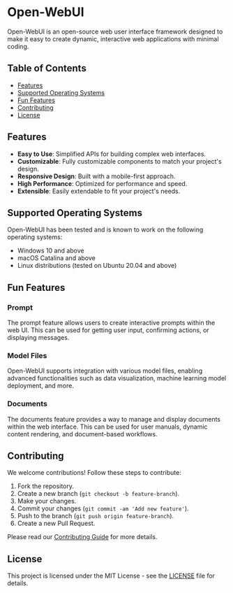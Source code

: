 # Open-WebUI

Open-WebUI is an open-source web user interface framework designed to make it easy to create dynamic, interactive web applications with minimal coding.

## Table of Contents
- [Features](#features)
- [Supported Operating Systems](#supported-operating-systems)
- [Fun Features](#fun-features)
- [Contributing](#contributing)
- [License](#license)

## Features

- **Easy to Use**: Simplified APIs for building complex web interfaces.
- **Customizable**: Fully customizable components to match your project's design.
- **Responsive Design**: Built with a mobile-first approach.
- **High Performance**: Optimized for performance and speed.
- **Extensible**: Easily extendable to fit your project's needs.

## Supported Operating Systems

Open-WebUI has been tested and is known to work on the following operating systems:

- Windows 10 and above
- macOS Catalina and above
- Linux distributions (tested on Ubuntu 20.04 and above)

## Fun Features

### Prompt

The prompt feature allows users to create interactive prompts within the web UI. This can be used for getting user input, confirming actions, or displaying messages.

### Model Files

Open-WebUI supports integration with various model files, enabling advanced functionalities such as data visualization, machine learning model deployment, and more.

### Documents

The documents feature provides a way to manage and display documents within the web interface. This can be used for user manuals, dynamic content rendering, and document-based workflows.

## Contributing

We welcome contributions! Follow these steps to contribute:

1. Fork the repository.
2. Create a new branch (`git checkout -b feature-branch`).
3. Make your changes.
4. Commit your changes (`git commit -am 'Add new feature'`).
5. Push to the branch (`git push origin feature-branch`).
6. Create a new Pull Request.

Please read our [Contributing Guide](CONTRIBUTING.md) for more details.

## License

This project is licensed under the MIT License - see the [LICENSE](LICENSE) file for details.
